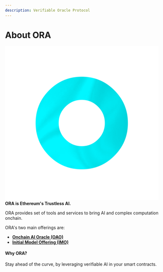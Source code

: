 ```yaml
---
description: Verifiable Oracle Protocol
---
```


# About ORA

<img src=".gitbook/assets/Rainbow-Radiating-V1_00167-b.png" alt="" data-size="line">**ORA is Ethereum's Trustless AI.**

ORA provides set of tools and services to bring AI and complex computation onchain.

ORA's two main offerings are:

* [**Onchain AI Oracle (OAO)**](oao-onchain-ai-oracle/introduction/)
* [**Initial Model Offering (IMO)**](imo-initial-model-offering/introduction.md)

#### Why ORA?

Stay ahead of the curve, by leveraging verifiable AI in your smart contracts.
